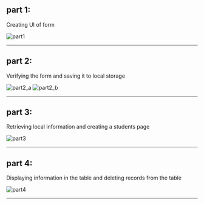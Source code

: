 ## part 1:

Creating UI of form

![part1](https://user-images.githubusercontent.com/102150516/209663897-e4185fc0-ae87-4d65-ac62-67cfc3a4d5be.png)

---

## part 2:

Verifying the form and saving it to local storage

![part2_a](https://user-images.githubusercontent.com/102150516/209666175-498d5e27-b723-4f2f-a906-cb23d737ac6d.png)
![part2_b](https://user-images.githubusercontent.com/102150516/209666171-ee0184ca-2a6a-4bc0-bd7a-a49e4f38b509.png)

---

## part 3:

Retrieving local information and creating a students page

![part3](https://user-images.githubusercontent.com/102150516/209672741-13c1402a-a6d2-480e-ab90-0149149a3f2f.png)

---

## part 4:

Displaying information in the table and deleting records from the table

![part4](https://user-images.githubusercontent.com/102150516/209676032-fc7b1d41-9a22-4475-af42-0c424f8a3288.png)

---
